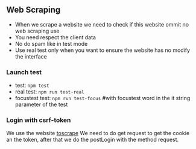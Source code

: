 ## Web Scraping

*   When we scrape a website we need to check if this website ommit no web scraping use
*   You need respect the client data
*   No do spam like in test mode
*   Use real test only when you want to ensure the website has no modify the interface

### Launch test

*   test: `npm test`
*   real test: `npm run test-real`
*   focustest test: `npm run test-focus` #with focustest word in the it string parameter of the test

### Login with csrf-token

We use the website [toscrape](www.toscrape.com)
We need to do get request to get the cookie an the token, after that we do the postLogin with the method request.
